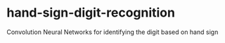 # hand-sign-digit-recognition
Convolution Neural Networks for identifying the digit based on hand sign
